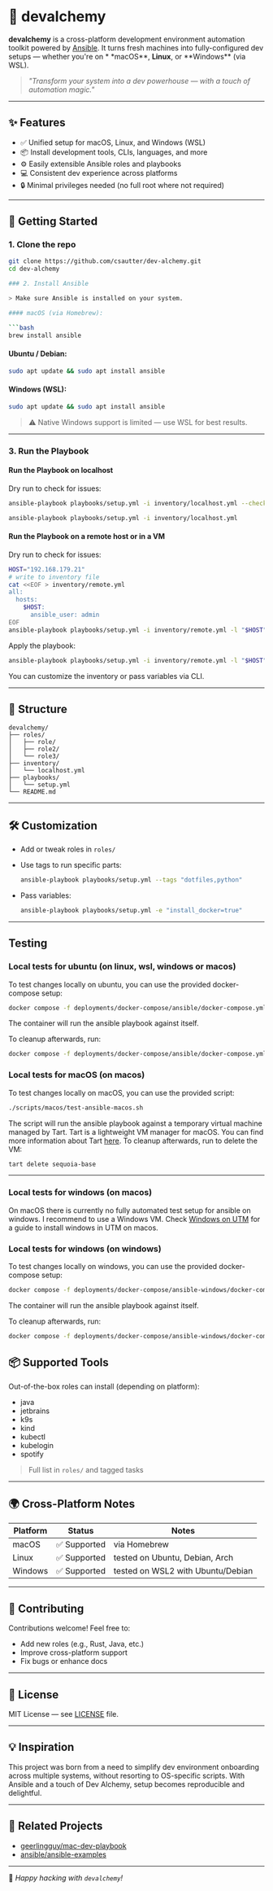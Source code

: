 # 🧪 devalchemy

**devalchemy** is a cross-platform development environment automation toolkit powered
by [Ansible](https://www.ansible.com/). It turns fresh machines into fully-configured dev setups — whether you're on \*
\*macOS**, **Linux**, or **Windows\*\* (via WSL).

> _"Transform your system into a dev powerhouse — with a touch of automation magic."_

---

## ✨ Features

- ✅ Unified setup for macOS, Linux, and Windows (WSL)
- 📦 Install development tools, CLIs, languages, and more
- ⚙️ Easily extensible Ansible roles and playbooks
- 💻 Consistent dev experience across platforms
- 🔒 Minimal privileges needed (no full root where not required)

---

## 🚀 Getting Started

### 1. Clone the repo

````bash
git clone https://github.com/csautter/dev-alchemy.git
cd dev-alchemy

### 2. Install Ansible

> Make sure Ansible is installed on your system.

#### macOS (via Homebrew):

```bash
brew install ansible
````

#### Ubuntu / Debian:

```bash
sudo apt update && sudo apt install ansible
```

#### Windows (WSL):

```bash
sudo apt update && sudo apt install ansible
```

> ⚠️ Native Windows support is limited — use WSL for best results.

---

### 3. Run the Playbook

#### Run the Playbook on localhost

Dry run to check for issues:

```bash
ansible-playbook playbooks/setup.yml -i inventory/localhost.yml --check
```

```bash
ansible-playbook playbooks/setup.yml -i inventory/localhost.yml
```

#### Run the Playbook on a remote host or in a VM

Dry run to check for issues:

```bash
HOST="192.168.179.21"
# write to inventory file
cat <<EOF > inventory/remote.yml
all:
  hosts:
    $HOST:
      ansible_user: admin
EOF
ansible-playbook playbooks/setup.yml -i inventory/remote.yml -l "$HOST" --ask-pass --ask-become-pass --check
```

Apply the playbook:

```bash
ansible-playbook playbooks/setup.yml -i inventory/remote.yml -l "$HOST" --ask-pass --ask-become-pass
```

You can customize the inventory or pass variables via CLI.

---

## 🧩 Structure

```
devalchemy/
├── roles/
│   ├── role/
│   ├── role2/
│   └── role3/
├── inventory/
│   └── localhost.yml
├── playbooks/
│   └── setup.yml
└── README.md
```

---

## 🛠️ Customization

- Add or tweak roles in `roles/`

- Use tags to run specific parts:

  ```bash
  ansible-playbook playbooks/setup.yml --tags "dotfiles,python"
  ```

- Pass variables:

  ```bash
  ansible-playbook playbooks/setup.yml -e "install_docker=true"
  ```

---

## Testing

### Local tests for ubuntu (on linux, wsl, windows or macos)

To test changes locally on ubuntu, you can use the provided docker-compose setup:

```bash
docker compose -f deployments/docker-compose/ansible/docker-compose.yml up
```

The container will run the ansible playbook against itself.

To cleanup afterwards, run:

```bash
docker compose -f deployments/docker-compose/ansible/docker-compose.yml down
```

### Local tests for macOS (on macos)

To test changes locally on macOS, you can use the provided script:

```bash
./scripts/macos/test-ansible-macos.sh
```

The script will run the ansible playbook against a temporary virtual machine managed by Tart.
Tart is a lightweight VM manager for macOS. You can find more information about Tart [here](https://github.com/cirruslabs/tart).
To cleanup afterwards, run to delete the VM:

```bash
tart delete sequoia-base
```

---

### Local tests for windows (on macos)

On macOS there is currently no fully automated test setup for ansible on windows.
I recommend to use a Windows VM.
Check [Windows on UTM](https://docs.getutm.app/guides/windows/) for a guide to install windows in UTM on macos.

### Local tests for windows (on windows)

To test changes locally on windows, you can use the provided docker-compose setup:

```bash
docker compose -f deployments/docker-compose/ansible-windows/docker-compose.yml up
```

The container will run the ansible playbook against itself.

To cleanup afterwards, run:

```bash
docker compose -f deployments/docker-compose/ansible-windows/docker-compose.yml down
```

## 📦 Supported Tools

Out-of-the-box roles can install (depending on platform):

- java
- jetbrains
- k9s
- kind
- kubectl
- kubelogin
- spotify

> Full list in `roles/` and tagged tasks

---

## 🌍 Cross-Platform Notes

| Platform | Status       | Notes                             |
| -------- | ------------ | --------------------------------- |
| macOS    | ✅ Supported | via Homebrew                      |
| Linux    | ✅ Supported | tested on Ubuntu, Debian, Arch    |
| Windows  | ✅ Supported | tested on WSL2 with Ubuntu/Debian |

---

## 🤝 Contributing

Contributions welcome! Feel free to:

- Add new roles (e.g., Rust, Java, etc.)
- Improve cross-platform support
- Fix bugs or enhance docs

---

## 📜 License

MIT License — see [LICENSE](LICENSE) file.

---

## 💡 Inspiration

This project was born from a need to simplify dev environment onboarding across multiple systems, without resorting to
OS-specific scripts. With Ansible and a touch of Dev Alchemy, setup becomes reproducible and delightful.

---

## 🔗 Related Projects

- [geerlingguy/mac-dev-playbook](https://github.com/geerlingguy/mac-dev-playbook)
- [ansible/ansible-examples](https://github.com/ansible/ansible-examples)

---

🧪 _Happy hacking with `devalchemy`!_
